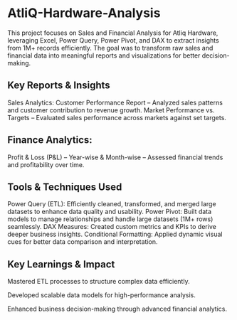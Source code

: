 # AtliQ-Hardware-Analysis
This project focuses on Sales and Financial Analysis for Atliq Hardware, leveraging Excel, Power Query, Power Pivot, and DAX to extract insights from 1M+ records efficiently. The goal was to transform raw sales and financial data into meaningful reports and visualizations for better decision-making.
## Key Reports & Insights
Sales Analytics:
Customer Performance Report – Analyzed sales patterns and customer contribution to revenue growth.
Market Performance vs. Targets – Evaluated sales performance across markets against set targets.

## Finance Analytics:
Profit & Loss (P&L) – Year-wise & Month-wise – Assessed financial trends and profitability over time.

## Tools & Techniques Used
 Power Query (ETL): Efficiently cleaned, transformed, and merged large datasets to enhance data quality and usability.
 Power Pivot: Built data models to manage relationships and handle large datasets (1M+ rows) seamlessly.
 DAX Measures: Created custom metrics and KPIs to derive deeper business insights.
 Conditional Formatting: Applied dynamic visual cues for better data comparison and interpretation.

## Key Learnings & Impact
Mastered ETL processes to structure complex data efficiently.

Developed scalable data models for high-performance analysis.

Enhanced business decision-making through advanced financial analytics.
